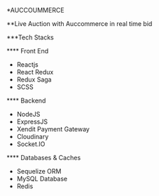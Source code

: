 *AUCCOUMMERCE

**Live Auction with Auccommerce in real time bid

***Tech Stacks

**** Front End
- Reactjs
- React Redux
- Redux Saga
- SCSS

**** Backend
- NodeJS
- ExpressJS
- Xendit Payment Gateway
- Cloudinary
- Socket.IO

**** Databases & Caches
- Sequelize ORM
- MySQL Database
- Redis